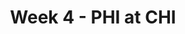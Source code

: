 ---
layout: game
title: Week 4 - PHI at CHI
season: 2008
game_id: 2008_04_PHI_CHI
away_team: PHI
home_team: CHI
---